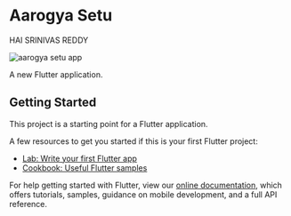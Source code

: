 # Aarogya Setu
HAI SRINIVAS REDDY


![aarogya setu app](https://user-images.githubusercontent.com/63576922/133781744-f62b3cf8-dee7-456a-8ca9-d8d0261ca53e.jpeg)







A new Flutter application.

## Getting Started

This project is a starting point for a Flutter application.

A few resources to get you started if this is your first Flutter project:

- [Lab: Write your first Flutter app](https://flutter.dev/docs/get-started/codelab)
- [Cookbook: Useful Flutter samples](https://flutter.dev/docs/cookbook)

For help getting started with Flutter, view our
[online documentation](https://flutter.dev/docs), which offers tutorials,
samples, guidance on mobile development, and a full API reference.
